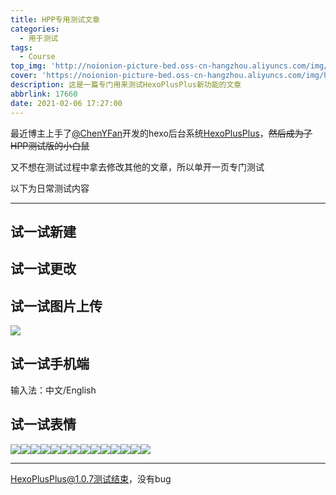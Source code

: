 ```yaml
---
title: HPP专用测试文章
categories:
  - 用于测试
tags:
  - Course
top_img: 'http://noionion-picture-bed.oss-cn-hangzhou.aliyuncs.com/img/hpptop.png'
cover: 'https://noionion-picture-bed.oss-cn-hangzhou.aliyuncs.com/img/hppcover.png'
description: 这是一篇专门用来测试HexoPlusPlus新功能的文章
abbrlink: 17660
date: 2021-02-06 17:27:00
---
```

最近博主上手了[@ChenYFan](https://github.com/ChenYFan)开发的hexo后台系统[HexoPlusPlus](https://github.com/HexoPlusPlus/HexoPlusPlus)，~~然后成为了HPP测试版的小白鼠~~

又不想在测试过程中拿去修改其他的文章，所以单开一页专门测试

以下为日常测试内容

--------

## 试一试新建

## 试一试更改

## 试一试图片上传
![](https://cdn.jsdelivr.net/gh/2X-ercha/picture-bed@master/1612602820000.png)

## 试一试手机端

输入法：中文/English

## 试一试表情

![](https://cdn.jsdelivr.net/gh/Dreamy-TZK/iemotion-pic@latest/img/QQ/0.gif)![](https://cdn.jsdelivr.net/gh/Dreamy-TZK/iemotion-pic@latest/img/bilibili_tv_gif/doge.gif)![](https://cdn.jsdelivr.net/gh/2x-ercha/twikoo-magic/image/bilibili2233/[2233娘_卖萌].png)![](https://cdn.jsdelivr.net/gh/2x-ercha/twikoo-magic/image/Menhera-chan/1.jpg)![](https://cdn.jsdelivr.net/gh/2x-ercha/twikoo-magic/image/Tsuri-me-ju_mimi/10753776_key@2x.png)![](https://cdn.jsdelivr.net/gh/2x-ercha/twikoo-magic/image/Mafumafu/199749454.png)![](https://cdn.jsdelivr.net/gh/2x-ercha/twikoo-magic/image/Snow-Miku/3583066@2x.png)![](https://cdn.jsdelivr.net/gh/2x-ercha/twikoo-magic/image/Sweetie-Bunny/12311678.png)![](https://cdn.jsdelivr.net/gh/2x-ercha/twikoo-magic/image/aodamiao/01.gif)![](https://cdn.jsdelivr.net/gh/2x-ercha/twikoo-magic/image/Heybox/expression_cube.png)![](https://cdn.jsdelivr.net/gh/2x-ercha/twikoo-magic/image/baitian/file_6574832.webp)![](https://cdn.jsdelivr.net/gh/2x-ercha/twikoo-magic/image/weisuomeng/1.jpg)![](https://cdn.jsdelivr.net/gh/Dreamy-TZK/iemotion-pic@latest/img/罗小黑/你好呀.png)![](https://cdn.jsdelivr.net/gh/Dreamy-TZK/iemotion-pic@latest/img/那兔/。。。.png)

--------

HexoPlusPlus@1.0.7测试结束，没有bug
